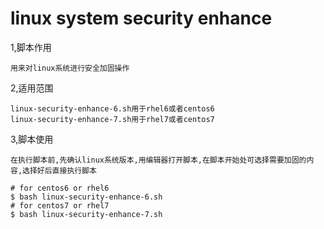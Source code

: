 # linux system security enhance
1,脚本作用

    用来对linux系统进行安全加固操作

2,适用范围
    
    linux-security-enhance-6.sh用于rhel6或者centos6
    linux-security-enhance-7.sh用于rhel7或者centos7

3,脚本使用
    
    在执行脚本前,先确认linux系统版本,用编辑器打开脚本,在脚本开始处可选择需要加固的内容,选择好后直接执行脚本
```
# for centos6 or rhel6
$ bash linux-security-enhance-6.sh
# for centos7 or rhel7
$ bash linux-security-enhance-7.sh
